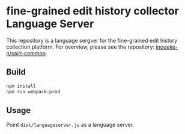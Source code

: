 # fine-grained edit history collector Language Server

This repository is a language sergver for the fine-grained edit history collection platform.
For overview, please see the repository: [inoueke-n/sairi-common](https://github.com/inoueke-n/sairi-common).

## Build

```sh
npm install
npm run webpack:prod
```

## Usage

Point `dist/languageserver.js` as a language server.
